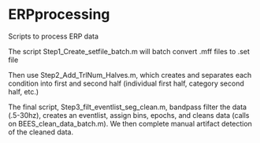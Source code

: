 # ERPprocessing
Scripts to process ERP data

The script Step1_Create_setfile_batch.m will batch convert .mff files to .set file

Then use Step2_Add_TrlNum_Halves.m, which creates and separates each condition into first and second half 
(individual first half, category second half, etc.)

The final script, Step3_filt_eventlist_seg_clean.m, bandpass filter the data (.5-30hz), creates an eventlist, assign bins, 
epochs, and cleans data (calls on BEES_clean_data_batch.m). We then complete manual artifact detection of the cleaned data.
